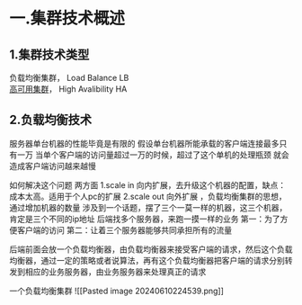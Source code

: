 
# 一.集群技术概述
## 1.集群技术类型

负载均衡集群， Load Balance LB  
[高可用集群](https://so.csdn.net/so/search?q=%E9%AB%98%E5%8F%AF%E7%94%A8%E9%9B%86%E7%BE%A4&spm=1001.2101.3001.7020)， High Avalibility HA
## 2.负载均衡技术

服务器单台机器的性能毕竟是有限的
假设单台机器所能承载的客户端连接最多只有一万
当单个客户端的访问量超过一万的时候，超过了这个单机的处理瓶颈
就会造成客户端访问越来越慢

如何解决这个问题
两方面
1.scale in  向内扩展，去升级这个机器的配置，缺点：成本太高。适用于个人pc的扩展
2.scale out 向外扩展 ，负载均衡集群的思想，通过增加机器的数量
涉及到一个话题，摆了三个一莫一样的机器，这三个机器，肯定是三个不同的ip地址
后端找多个服务器，来跑一摸一样的业务
第一：为了方便客户端的访问
第二：让着三个服务器能够共同承担所有的流量

后端前面会放一个负载均衡器，由负载均衡器来接受客户端的请求，然后这个负载均衡器，通过一定的策略或者说算法，再有这个负载均衡器把客户端的请求分别转发到相应的业务服务器，由业务服务器来处理真正的请求

一个负载均衡集群
![[Pasted image 20240610224539.png]]

